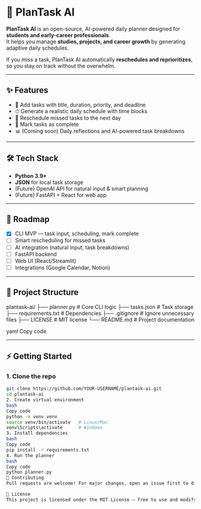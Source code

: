 # 📅 PlanTask AI  

**PlanTask AI** is an open-source, AI-powered daily planner designed for **students and early-career professionals**.  
It helps you manage **studies, projects, and career growth** by generating adaptive daily schedules.  

If you miss a task, PlanTask AI automatically **reschedules and reprioritizes**, so you stay on track without the overwhelm.  

---

## ✨ Features
- 📝 Add tasks with title, duration, priority, and deadline  
- ⏱ Generate a realistic daily schedule with time blocks  
- 🔄 Reschedule missed tasks to the next day  
- 🎯 Mark tasks as complete  
- 📊 (Coming soon) Daily reflections and AI-powered task breakdowns  

---

## 🛠 Tech Stack
- **Python 3.9+**  
- **JSON** for local task storage  
- (Future) OpenAI API for natural input & smart planning  
- (Future) FastAPI + React for web app  

---

## 🚀 Roadmap
- [x] CLI MVP — task input, scheduling, mark complete  
- [ ] Smart rescheduling for missed tasks  
- [ ] AI integration (natural input, task breakdowns)  
- [ ] FastAPI backend  
- [ ] Web UI (React/Streamlit)  
- [ ] Integrations (Google Calendar, Notion)  

---

## 📂 Project Structure
plantask-ai/
├── planner.py # Core CLI logic
├── tasks.json # Task storage
├── requirements.txt # Dependencies
├── .gitignore # Ignore unnecessary files
├── LICENSE # MIT license
└── README.md # Project documentation

yaml
Copy code

---

## ⚡ Getting Started

### 1. Clone the repo
```bash
git clone https://github.com/YOUR-USERNAME/plantask-ai.git
cd plantask-ai
2. Create virtual environment
bash
Copy code
python -m venv venv
source venv/bin/activate   # Linux/Mac
venv\Scripts\activate      # Windows
3. Install dependencies
bash
Copy code
pip install -r requirements.txt
4. Run the planner
bash
Copy code
python planner.py
🤝 Contributing
Pull requests are welcome! For major changes, open an issue first to discuss your idea.

📜 License
This project is licensed under the MIT License — free to use and modify.